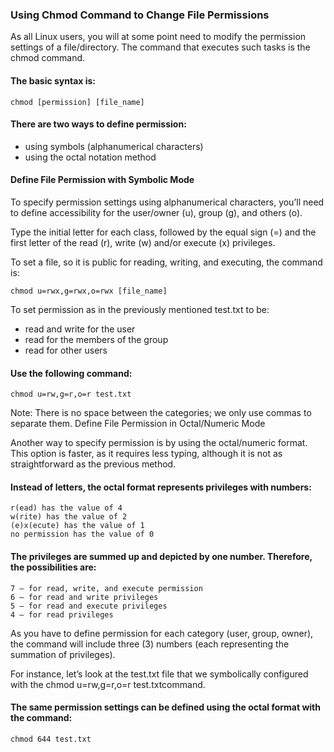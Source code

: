 ### Using Chmod Command to Change File Permissions 

As all Linux users, you will at some point need to modify the permission settings of a file/directory. The command that executes such tasks is the chmod command.

#### The basic syntax is:

`chmod [permission] [file_name]`

#### There are two ways to define permission:

*  using symbols (alphanumerical characters)
*  using the octal notation method

#### Define File Permission with Symbolic Mode

To specify permission settings using alphanumerical characters, you’ll need to define accessibility for the user/owner (u), group (g), and others (o).

Type the initial letter for each class, followed by the equal sign (=) and the first letter of the read (r), write (w) and/or execute (x) privileges.

To set a file, so it is public for reading, writing, and executing, the command is:

`chmod u=rwx,g=rwx,o=rwx [file_name]`

To set permission as in the previously mentioned test.txt to be:
* read and write for the user
* read for the members of the group
* read for other users

#### Use the following command:

`chmod u=rw,g=r,o=r test.txt`

Note: There is no space between the categories; we only use commas to separate them.
Define File Permission in Octal/Numeric Mode

Another way to specify permission is by using the octal/numeric format. This option is faster, as it requires less typing, although it is not as straightforward as the previous method.

#### Instead of letters, the octal format represents privileges with numbers:

    r(ead) has the value of 4
    w(rite) has the value of 2
    (e)x(ecute) has the value of 1
    no permission has the value of 0

#### The privileges are summed up and depicted by one number. Therefore, the possibilities are:

    7 – for read, write, and execute permission
    6 – for read and write privileges
    5 – for read and execute privileges
    4 – for read privileges

As you have to define permission for each category (user, group, owner), the command will include three (3) numbers (each representing the summation of privileges).

For instance, let’s look at the test.txt file that we symbolically configured with the chmod u=rw,g=r,o=r test.txtcommand.

#### The same permission settings can be defined using the octal format with the command:

`chmod 644 test.txt`